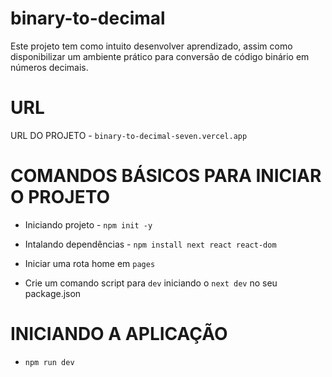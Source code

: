 # binary-to-decimal
Este projeto tem como intuito desenvolver aprendizado, assim como disponibilizar um ambiente prático para conversão de código binário em números decimais.

# URL
URL DO PROJETO - ``binary-to-decimal-seven.vercel.app``

# COMANDOS BÁSICOS PARA INICIAR O PROJETO
- Iniciando projeto - ``npm init -y``
- Intalando dependências - ``npm install next react react-dom``

- Iniciar uma rota home em ``pages``
- Crie um comando script para ``dev`` iniciando o ``next dev``  no seu package.json

# INICIANDO A APLICAÇÃO
- ``npm run dev``